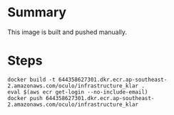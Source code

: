 # Summary

This image is built and pushed manually.

# Steps

```
docker build -t 644358627301.dkr.ecr.ap-southeast-2.amazonaws.com/oculo/infrastructure_klar .
eval $(aws ecr get-login --no-include-email)
docker push 644358627301.dkr.ecr.ap-southeast-2.amazonaws.com/oculo/infrastructure_klar
```